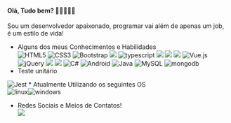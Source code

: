 #### Olá, Tudo bem? 👋👋👋👋👋
Sou um desenvolvedor apaixonado, programar vai além de apenas um job, é um estilo de vida!

*  Alguns dos meus Conhecimentos e Habilidades<br>
<img alt="HTML5" src="https://img.shields.io/badge/html5%20-%23E34F26.svg?&style=for-the-badge&logo=html5&logoColor=white"/> 	<img alt="CSS3" src="https://img.shields.io/badge/css3%20-%231572B6.svg?&style=for-the-badge&logo=css3&logoColor=white"/> <img alt="Bootstrap" src="https://img.shields.io/badge/bootstrap%20-%23563D7C.svg?&style=for-the-badge&logo=bootstrap&logoColor=white"/> <img src="https://img.shields.io/badge/JavaScript-323330?style=for-the-badge&logo=javascript&logoColor=F7DF1E"/> <img src="https://img.shields.io/badge/TypeScript-007ACC?style=for-the-badge&logo=typescript&logoColor=white" alt="typescript" /> <img src="https://img.shields.io/badge/Node.js-43853D?style=for-the-badge&logo=node.js&logoColor=white " /> <img src="https://img.shields.io/badge/Express.js-000000?style=for-the-badge&logo=express&logoColor=white"/> <img src="https://img.shields.io/badge/React-20232A?style=for-the-badge&logo=react&logoColor=61DAFB" /> <img alt="Vue.js" src="https://img.shields.io/badge/vuejs%20-%2335495e.svg?&style=for-the-badge&logo=vue.js&logoColor=%234FC08D"/> <img alt="jQuery" src="https://img.shields.io/badge/jquery%20-%230769AD.svg?&style=for-the-badge&logo=jquery&logoColor=white"/> <img src="https://img.shields.io/badge/Sass-CC6699?style=for-the-badge&logo=sass&logoColor=white"/> <img src="https://img.shields.io/badge/PHP-777BB4?style=for-the-badge&logo=php&logoColor=white"/>  <img alt="C#" src="https://img.shields.io/badge/c%23%20-%23239120.svg?&style=for-the-badge&logo=c-sharp&logoColor=white"/> <img alt="Android" src="https://img.shields.io/badge/Android-3DDC84?style=for-the-badge&logo=android&logoColor=white" /> <img alt="Java" src="https://img.shields.io/badge/Java-ED8B00?style=for-the-badge&logo=java&logoColor=white" /> <img alt="MySQL" src="https://img.shields.io/badge/MySQL-00000F?style=for-the-badge&logo=mysql&logoColor=white"/> <img alt="mongodb" src="https://img.shields.io/badge/MongoDB-4EA94B?style=for-the-badge&logo=mongodb&logoColor=white"/> 
* Teste unitário <br>
<img alt="Jest" src="https://img.shields.io/badge/Jest-C21325?style=for-the-badge&logo=jest&logoColor=white" /> 
* Atualmente Utilizando os seguintes OS<br>
<img alt="linux" src="https://img.shields.io/badge/Linux-FCC624?style=for-the-badge&logo=linux&logoColor=black" /><img alt="windows" src="https://img.shields.io/badge/Windows-0078D6?style=for-the-badge&logo=windows&logoColor=white" />

* Redes Sociais e Meios de Contatos!<br>
<a href="https://www.linkedin.com/in/geronimo-olanda-9a6a4313a/"><img src="https://img.shields.io/badge/linkedin-%230077B5.svg?&style=for-the-badge&logo=linkedin&logoColor=white" /></a>

